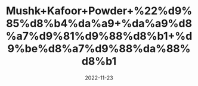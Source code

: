 ---
title: 'Mushk+Kafoor+Powder+%22%d9%85%d8%b4%da%a9+%da%a9%d8%a7%d9%81%d9%88%d8%b1+%d9%be%d8%a7%d9%88%da%88%d8%b1'
date: '2022-11-23' 
metatag: '' 
inventory: '0' 
draft: false 
# meta description 
shortDescripton: 'Camphor+Powder%22+It+can+be+used+topically+to+relieve+pain%2c+irritation%2c+and+itching.+Camphor+is+also+used+to+relieve+chest+congestion'
description: 'Chemical+Extracts+%da%a9%d9%85%db%8c%da%a9%d9%84+%d8%b3%d8%aa'
longdescription: ''
tags: ''
brand: ''
subCategory: ''
unit: '10 gm-Pk'
sellCount: '0'
featured: True
# product Price
price: '50.0'
# Product Short Description
shortDescription: 'Camphor+Powder%22+It+can+be+used+topically+to+relieve+pain%2c+irritation%2c+and+itching.+Camphor+is+also+used+to+relieve+chest+congestion'
productID: '2CE37721-523B-ED11-996A-005056B3A416'
type: 'products'
category: 'Chemical+Extracts+%da%a9%d9%85%db%8c%da%a9%d9%84+%d8%b3%d8%aa' 
thumnailproduct: 'https://eraconnect.blob.core.windows.net/product-images/aminsaddiquidawakhana/db06fb93-8fc0-4f18-a86d-ae5cd9ce0c96.webp' 
images:
  - image: 'https://eraconnect.blob.core.windows.net/product-images/aminsaddiquidawakhana/db06fb93-8fc0-4f18-a86d-ae5cd9ce0c96.webp'  
Variants:
---